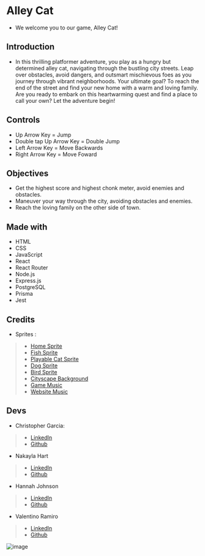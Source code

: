 # Alley Cat

- We welcome you to our game, Alley Cat!

## Introduction

- In this thrilling platformer adventure, you play as a hungry but
  determined alley cat, navigating through the bustling city streets. Leap
  over obstacles, avoid dangers, and outsmart mischievous foes as you
  journey through vibrant neighborhoods. Your ultimate goal? To reach the
  end of the street and find your new home with a warm and loving family.
  Are you ready to embark on this heartwarming quest and find a place to
  call your own? Let the adventure begin!

## Controls

- Up Arrow Key = Jump
- Double tap Up Arrow Key = Double Jump
- Left Arrow Key = Move Backwards
- Right Arrow Key = Move Foward

## Objectives

- Get the highest score and highest chonk meter, avoid enemies and obstacles.
- Maneuver your way through the city, avoiding obstacles and enemies.
- Reach the loving family on the other side of town.

## Made with 
- HTML
- CSS
- JavaScript
- React
- React Router
- Node.js
- Express.js
- PostgreSQL
- Prisma
- Jest

## Credits 
- Sprites :
>- [Home Sprite](https://mariaparragames.itch.io/fat-cat-set/devlog/276711/fat-cat-set-pixel-art-spritesheets)
>- [Fish Sprite](www.linkedin.com/in/nakayla-hart-794aa6261)
>- [Playable Cat Sprite](https://craftpix.net/freebies/free-street-animal-pixel-art-asset-pack/?num=1&count=511&sq=cat%20sprite&pos=4)
>- [Dog Sprite](https://craftpix.net/freebies/free-street-animal-pixel-art-asset-pack/?num=1&count=511&sq=cat%20sprite&pos=4)
>- [Bird Sprite](https://craftpix.net/freebies/free-street-animal-pixel-art-asset-pack/?num=1&count=511&sq=cat%20sprite&pos=4)
>- [Cityscape Background](https://free-game-assets.itch.io/free-city-backgrounds-pixel-art)
>- [Game Music](https://www.youtube.com/watch?v=WdrbxCRLNgA&start=17)
>- [Website Music](https://www.youtube.com/channel/UCsLlqLIE-TqDq3lh5kU2PeA)

## Devs
- Christopher Garcia:
>- [LinkedIn](https://www.linkedin.com/in/chris-garcia-2a9098269/)
>- [Github](https://github.com/ccgarcia16)
- Nakayla Hart
>- [LinkedIn](www.linkedin.com/in/nakayla-hart-794aa6261)
>- [Github](https://github.com/NakaylaRSHart)
- Hannah Johnson
>- [LinkedIn](https://www.linkedin.com/in/hannahxjohnson/)
>- [Github](https://github.com/Find-Serendipity)
- Valentino Ramiro
>- [LinkedIn](https://www.linkedin.com/public-profile/settings?trk=d_flagship3_profile_self_view_public_profile)
>- [Github](https://github.com/Vramiro7)

  ![image](https://github.com/Cherry-Stone-Studios/Cherry-Stone-Studios/assets/153331263/662640e1-15a1-4d5f-9873-7efa4297fa81)

